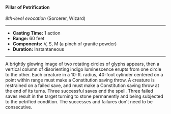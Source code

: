 #### Pillar of Petrification
*8th-level evocation* (Sorcerer, Wizard)
___
- **Casting Time:** 1 action
- **Range:** 60 feet
- **Components:** V, S, M (a pinch of granite powder)
- **Duration:** Instantaneous
---
A brightly glowing image of two rotating circles of glyphs appears, then a vertical column of disorienting indigo luminescence erupts from one circle to the other. Each creature in a 10-ft. radius, 40-foot cylinder centered on a point within range must make a Constitution saving throw. A creature is restrained on a failed save, and must make a Constitution saving throw at the end of its turns. Three successful saves end the spell. Three failed saves result in the target turning to stone permanently and being subjected to the petrified condition. The successes and failures don’t need to be consecutive.
